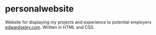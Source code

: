 # personalwebsite

Website for displaying my projects and experience to potential employers [edwardseley.com](http://www.edwardseley.com). Written in HTML and CSS.
